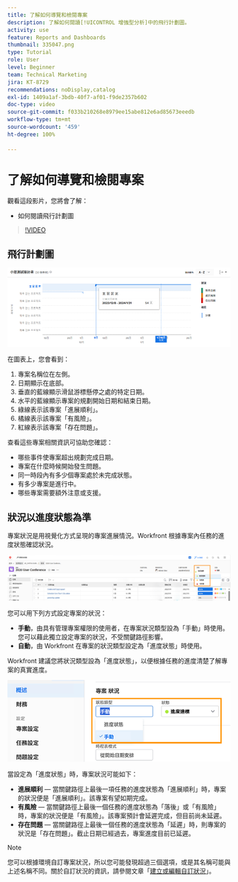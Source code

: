 ```yaml
---
title: 了解如何導覽和檢閱專案
description: 了解如何閱讀[!UICONTROL 增強型分析]中的飛行計劃圖。
activity: use
feature: Reports and Dashboards
thumbnail: 335047.png
type: Tutorial
role: User
level: Beginner
team: Technical Marketing
jira: KT-8729
recommendations: noDisplay,catalog
exl-id: 1409a1af-3bdb-40f7-af01-f9de2357b602
doc-type: video
source-git-commit: f033b210268e8979ee15abe812e6ad85673eeedb
workflow-type: tm+mt
source-wordcount: '459'
ht-degree: 100%

---
```


# 了解如何導覽和檢閱專案

觀看這段影片，您將會了解：

* 如何閱讀飛行計劃圖

>[!VIDEO](https://video.tv.adobe.com/v/335047/?quality=12&learn=on)

## 飛行計劃圖

![影像顯示飛行計劃圖，其數字與下面的項目符號相符](assets/section-2-1.png)

在圖表上，您會看到：

1. 專案名稱位在左側。
1. 日期顯示在底部。
1. 垂直的藍線顯示滑鼠游標懸停之處的特定日期。
1. 水平的藍線顯示專案的規劃開始日期和結束日期。
1. 綠線表示該專案「進展順利」。
1. 橘線表示該專案「有風險」。
1. 紅線表示該專案「存在問題」。

查看這些專案相關資訊可協助您確認：

* 哪些事件使專案超出規劃完成日期。
* 專案在什麼時候開始發生問題。
* 同一時段內有多少個專案處於未完成狀態。
* 有多少專案是進行中。
* 哪些專案需要額外注意或支援。

## 狀況以進度狀態為準

專案狀況是用視覺化方式呈現的專案進展情況。Workfront 根據專案內任務的進度狀態確認狀況。

![影像顯示可能的進度狀態](assets/section-2-2.png)

您可以用下列方式設定專案的狀況：

* **手動**，由具有管理專案權限的使用者，在專案狀況類型設為「手動」時使用。您可以藉此獨立設定專案的狀況，不受關鍵路徑影響。
* **自動**，由 Workfront 在專案的狀況類型設定為「進度狀態」時使用。

Workfront 建議您將狀況類型設為「進度狀態」，以便根據任務的進度清楚了解專案的真實進度。

![影像顯示可能的進度狀態](assets/section-2-3.png)

當設定為「進度狀態」時，專案狀況可能如下：

* **進展順利** — 當關鍵路徑上最後一項任務的進度狀態為「進展順利」時，專案的狀況便是「進展順利」。該專案有望如期完成。
* **有風險** — 當關鍵路徑上最後一個任務的進度狀態為「落後」或「有風險」時，專案的狀況便是「有風險」。該專案預計會延遲完成，但目前尚未延遲。
* **存在問題** — 當關鍵路徑上最後一個任務的進度狀態為「延遲」時，則專案的狀況是「存在問題」。截止日期已經過去，專案進度目前已延遲。

>[!NOTE]
>
>您可以根據環境自訂專案狀況，所以您可能發現超過三個選項，或是其名稱可能與上述名稱不同。關於自訂狀況的資訊，請參閱文章「[建立或編輯自訂狀況](https://experienceleague.adobe.com/docs/workfront/using/administration-and-setup/customize/custom-conditions/create-edit-custom-conditions.html?lang=zh-Hant)」。
